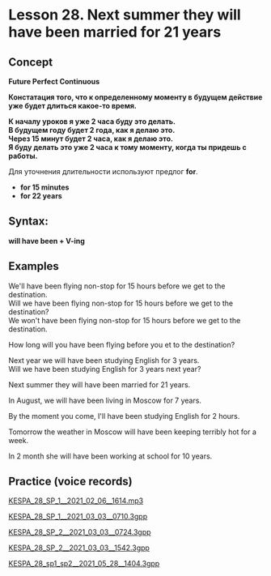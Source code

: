 # Lesson 28. Next summer they will have been married for 21 years

## Concept

**Future Perfect Continuous**  

**Констатация того, что к определенному моменту в будущем действие уже будет длиться какое-то время.**

**К началу уроков я уже 2 часа буду это делать.  
В будущем году будет 2 года, как я делаю это.  
Через 15 минут будет 2 часа, как я делаю это.  
Я буду делать это уже 2 часа к тому моменту, когда ты придешь с работы.**  

Для уточнения длительности используют предлог **for**.  
* **for 15 minutes**
* **for 22 years**


## Syntax:

**will have been + V-ing**  


## Examples

We'll have been flying non-stop for 15 hours before we get to the destination.  
Will we have been flying non-stop for 15 hours before we get to the destination?  
We won't have been flying non-stop for 15 hours before we get to the destination.  

How long will you have been flying before you et to the destination?  

Next year we will have been studying English for 3 years.  
Will we have been studying English for 3 years next year?  

Next summer they will have been married for 21 years.  

In August, we will have been living in Moscow for 7 years.  

By the moment you come, I'll have been studying English for 2 hours.  

Tomorrow the weather in Moscow will have been keeping terribly hot for a week.  

In 2 month she will have been working at school for 10 years.  


## Practice (voice records)

[KESPA_28_SP_1__2021_02_06__1614.mp3](https://mega.nz/file/xgNDyaJB#2eQFWHzCVSMPJy0K-I6Jy3uSKcltQq1Wjl8O9gaScwE)  

[KESPA_28_SP_1__2021_03_03__0710.3gpp](https://mega.nz/file/4gEiCbbI#eTNZe-61v5mpoY1zOTMkJ_h8UZfQvXnBz-WlhW1rxE8)

[KESPA_28_SP_2__2021_03_03__0724.3gpp](https://mega.nz/file/9sUE1ZiT#AnnP9UMQicAGeZhb5SxA2AAEgj5_hG8Rl4Sst6m6kdA)

[KESPA_28_SP_2__2021_03_03__1542.3gpp](https://mega.nz/file/1xljlCwA#dv6vxrmb7ahIlOhSrph4h4GzJI7WLuNBcN1fuEcBJVA)

[KESPA_28_sp1_sp2__2021_05_28__1404.3gpp](https://mega.nz/file/9l1EgJrK#7hIe-imIqkyASxEOY0Opv7UZo0Mdtt3Yhr1Sjc-Flhs)
